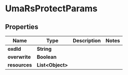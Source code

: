 
# UmaRsProtectParams

## Properties
Name | Type | Description | Notes
------------ | ------------- | ------------- | -------------
**oxdId** | **String** |  | 
**overwrite** | **Boolean** |  | 
**resources** | **List&lt;Object&gt;** |  | 



